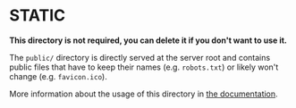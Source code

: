 # STATIC

**This directory is not required, you can delete it if you don't want to use it.**

The `public/` directory is directly served at the server root and contains public files that have to keep their names
(e.g. `robots.txt`) or likely won't change (e.g. `favicon.ico`).

More information about the usage of this directory in [the documentation](https://nuxt.com/docs/guide/directory-structure/public).
